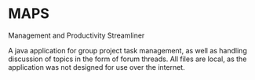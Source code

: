 # MAPS
Management and Productivity Streamliner

A java application for group project task management, as well as handling discussion of topics in the form of forum threads. All files are local, as the application was not designed for use over the internet.
